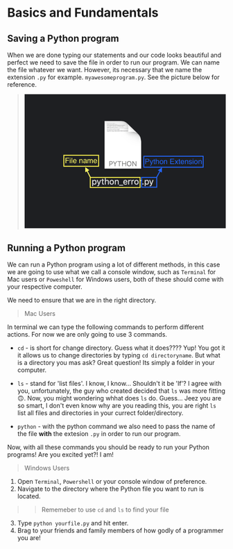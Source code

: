 Basics and Fundamentals
=======================

Saving a Python program
-----------------------
When we are done typing our statements and our code looks beautiful and perfect we need to save the file in order to run our program.
We can name the file whatever we want. However, its necessary that we name the extension `.py` for example. `myawesomeprogram.py`. See the picture below for reference.

> [![LP-naming-files](https://github.com/rodrez/LearningPython/blob/master/LP%20PT1/Images/LP-naming-files.png)]()


Running a Python program
------------------------

We can run a Python program using a lot of different methods, in this case we are going to use what we call a console window, such as `Terminal` for Mac users or `Poweshell` for Windows users, both of these should come with your respective computer.

We need to ensure that we are in the right directory.

> Mac Users

In terminal we can type the following commands to perform different actions. For now we are only going to use 3 commands.

- `cd` - is short for change directory. Guess what it does???? Yup! You got it it allows us to change directories by typing `cd directoryname`. But what is a directory you mas ask? Great question! Its simply a folder in your computer.

- `ls` - stand for 'list files'. I know, I know... Shouldn't it be 'lf'? I agree with you, unfortunately, the guy who created decided that `ls` was more fitting 🙃. Now, you might wondering whhat does `ls` do. Guess... Jeez you are so smart, I don't even know why are you reading this, you are right `ls` list all files and directories in your currect folder/directory.

- `python` - with the python command we also need to pass the name of the file **with** the extesion `.py` in order to run our program.

Now, with all these commands you should be ready to run your Python programs! Are you excited yet?! I am!

> Windows Users 



1. Open `Terminal`, `Powershell` or your console window of preference.
2. Navigate to the directory where the Python file you want to run is located.
>> Rememeber to use `cd` and `ls` to find your file
3. Type `python yourfile.py` and hit enter.
4. Brag to your friends and family members of how godly of a programmer you are!

